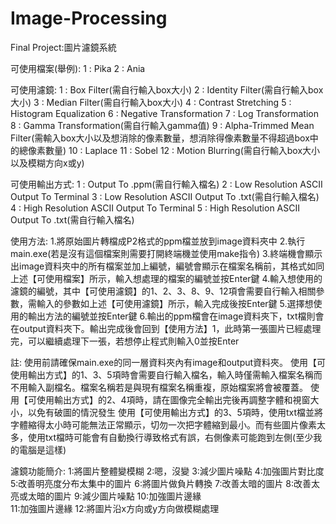 # Image-Processing
Final Project:圖片濾鏡系統

可使用檔案(舉例):
    1  : Pika
    2  : Ania

可使用濾鏡:
   1   : Box Filter(需自行輸入box大小)
   2   : Identity Filter(需自行輸入box大小)
   3   : Median Filter(需自行輸入box大小)
   4   : Contrast Stretching
   5   : Histogram Equalization
   6   : Negative Transformation
   7   : Log Transformation
   8   : Gamma Transformation(需自行輸入gamma值)
   9   : Alpha-Trimmed Mean Filter(需輸入box大小以及想消除的像素數量，想消除得像素數量不得超過box中的總像素數量)
  10   : Laplace
  11   : Sobel
  12   : Motion Blurring(需自行輸入box大小以及模糊方向x或y)

可使用輸出方式:
    1  : Output To .ppm(需自行輸入檔名)
    2  : Low Resolution ASCII Output To Terminal
    3  : Low Resolution ASCII Output To .txt(需自行輸入檔名)
    4  : High Resolution ASCII Output To Terminal
    5  : High Resolution ASCII Output To .txt(需自行輸入檔名)

使用方法:
1.將原始圖片轉檔成P2格式的ppm檔並放到image資料夾中
2.執行main.exe(若是沒有這個檔案則需要打開終端機並使用make指令)
3.終端機會顯示出image資料夾中的所有檔案並加上編號，編號會顯示在檔案名稱前，其格式如同上述【可使用檔案】所示，輸入想處理的檔案的編號並按Enter鍵
4.輸入想使用的濾鏡的編號，其中【可使用濾鏡】的1、2、3、8、9、12項會需要自行輸入相關參數，需輸入的參數如上述【可使用濾鏡】所示，輸入完成後按Enter鍵
5.選擇想使用的輸出方法的編號並按Enter鍵
6.輸出的ppm檔會在image資料夾下，txt檔則會在output資料夾下。輸出完成後會回到【使用方法】1，此時第一張圖片已經處理完，可以繼續處理下一張，若想停止程式則輸入0並按Enter

註:
使用前請確保main.exe的同一層資料夾內有image和output資料夾。
使用【可使用輸出方式】的1、3、5項時會需要自行輸入檔名，輸入時僅需輸入檔案名稱而不用輸入副檔名。檔案名稱若是與現有檔案名稱重複，原始檔案將會被覆蓋。
使用【可使用輸出方式】的2、4項時，請在圖像完全輸出完後再調整字體和視窗大小，以免有破圖的情況發生
使用【可使用輸出方式】的3、5項時，使用txt檔並將字體縮得太小時可能無法正常顯示，切勿一次把字體縮到最小。而有些圖片像素太多，使用txt檔時可能會有自動換行導致格式有誤，右側像素可能跑到左側(至少我的電腦是這樣)

濾鏡功能簡介:
1:將圖片整體變模糊
2:嗯，沒變
3:減少圖片噪點
4:加強圖片對比度
5:改善明亮度分布太集中的圖片
6:將圖片做負片轉換
7:改善太暗的圖片
8:改善太亮或太暗的圖片
9:減少圖片噪點
10:加強圖片邊緣        
11:加強圖片邊緣
12:將圖片沿x方向或y方向做模糊處理